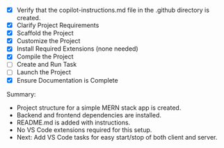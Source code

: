 - [x] Verify that the copilot-instructions.md file in the .github directory is created.
- [x] Clarify Project Requirements
- [x] Scaffold the Project
- [x] Customize the Project
- [x] Install Required Extensions (none needed)
- [x] Compile the Project
- [ ] Create and Run Task
- [ ] Launch the Project
- [x] Ensure Documentation is Complete

Summary:

- Project structure for a simple MERN stack app is created.
- Backend and frontend dependencies are installed.
- README.md is added with instructions.
- No VS Code extensions required for this setup.
- Next: Add VS Code tasks for easy start/stop of both client and server.
